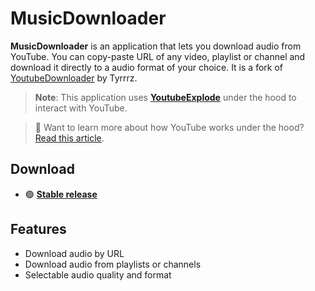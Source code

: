 # MusicDownloader


**MusicDownloader** is an application that lets you download audio from YouTube.
You can copy-paste URL of any video, playlist or channel and download it directly to a audio format of your choice.
It is a fork of [YoutubeDownloader](https://github.com/Tyrrrz/YoutubeDownloader) by Tyrrrz.

> **Note**:
> This application uses [**YoutubeExplode**](https://github.com/Tyrrrz/YoutubeExplode) under the hood to interact with YouTube.

> 📝 Want to learn more about how YouTube works under the hood?
> [Read this article](https://tyrrrz.me/blog/reverse-engineering-youtube-revisited).


## Download

- 🟢 **[Stable release](https://github.com/KaiKustermann/MusicDownloader/releases/latest)**
  
## Features

- Download audio by URL
- Download audio from playlists or channels
- Selectable audio quality and format

